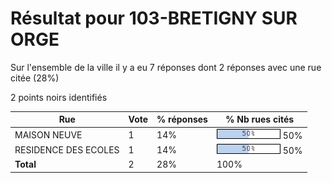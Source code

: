 # Résultat pour 103-BRETIGNY SUR ORGE

Sur l'ensemble de la ville il y a eu 7 réponses dont 2 réponses avec une rue citée (28%)

2 points noirs identifiés

| Rue | Vote | % réponses | % Nb rues cités|
|-----|------|------------|----------------|
| MAISON NEUVE | 1 | 14% | <img src="../../img/bar_50.gif" />&nbsp;50%|
| RESIDENCE DES ECOLES | 1 | 14% | <img src="../../img/bar_50.gif" />&nbsp;50%|
| **Total** | 2 | 28% | 100%|
